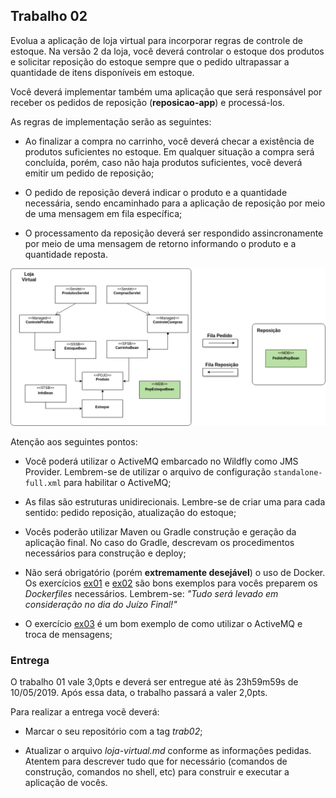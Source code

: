 ## Trabalho 02

Evolua a aplicação de loja virtual para incorporar regras de controle de estoque. Na versão 2 da loja, 
você deverá controlar o estoque dos produtos e solicitar reposição do estoque sempre que o pedido
ultrapassar a quantidade de itens disponíveis em estoque. 

Você deverá implementar também uma aplicação que será responsável por receber os pedidos de reposição 
(**reposicao-app**) e processá-los.

As regras de implementação serão as seguintes:

- Ao finalizar a compra no carrinho, você deverá checar a existência de produtos suficientes no estoque.
Em qualquer situação a compra será concluída, porém, caso não haja produtos suficientes, vocẽ deverá 
emitir um pedido de reposição;

- O pedido de reposição deverá indicar o produto e a quantidade necessária, sendo encaminhado para a
aplicação de reposição por meio de uma mensagem em fila específica;

- O processamento da reposição deverá ser respondido assincronamente por meio de uma  mensagem de retorno
informando o produto e a quantidade reposta.

![UML Trab 01](imgs/uml-trab02.png)

Atenção aos seguintes pontos:

* Você poderá utilizar o ActiveMQ embarcado no Wildfly como JMS Provider. Lembrem-se de utilizar o
arquivo de configuração ```standalone-full.xml``` para habilitar  o ActiveMQ;

* As filas são estruturas unidirecionais. Lembre-se de criar uma para cada sentido: pedido reposição, atualização do estoque;

* Vocês poderão utilizar Maven ou Gradle construção e geração da aplicação final. No caso do Gradle, 
descrevam os procedimentos necessários para construção e deploy;

* Não será obrigatório (porém **extremamente desejável**) o uso de Docker. Os exercícios [ex01](https://github.com/michelav-uni7/frameworks-comps/tree/master/exercicios/ex01) 
e [ex02](https://github.com/michelav-uni7/frameworks-comps/tree/master/exercicios/ex02) são bons exemplos para vocês preparem os _Dockerfiles_ necessários. Lembrem-se: _"Tudo será levado em consideração no dia do Juízo Final!"_

* O exercício [ex03](https://github.com/michelav-uni7/frameworks-comps/tree/master/exercicios/ex03) 
é um bom exemplo de como  utilizar o ActiveMQ e troca de mensagens;

### Entrega

O trabalho 01 vale 3,0pts e deverá ser entregue até às 23h59m59s de 10/05/2019. Após essa data, o 
trabalho passará a valer 2,0pts.

Para realizar a entrega vocẽ deverá:

* Marcar o seu repositório com a tag _trab02_;

* Atualizar o arquivo _loja-virtual.md_ conforme as informações pedidas. Atentem para descrever tudo que
for necessário (comandos de construção, comandos no shell, etc) para construir e executar a aplicação de 
vocês.

